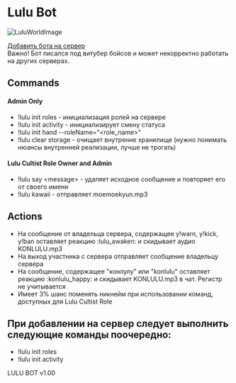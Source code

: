 # Lulu Bot

![LuluWorldImage](https://sun9-25.userapi.com/-2A4pD_GrGccJoDVVHp0PmEZ9eGyza7iRF3w4w/OzUaU38Gi8E.jpg)

[Добавить бота на сервер](https://discord.com/oauth2/authorize?client_id=752917963484430436&permissions=8&scope=bot)  
Важно! Бот писался под витубер бойсов и может некорректно работать на других серверах.

## Commands

#### Admin Only
* !lulu init roles - инициализация ролей на сервере
* !lulu init activity - инициализирует смену статуса
* !lulu init hand --roleName="\<role_name\>"
* !lulu clear storage - очищает внутренне хранилище (нужно понимать нюансы внутренней реализации, лучше не трогать)

#### Lulu Cultist Role Owner and Admin
* !lulu say \<message\> - удаляет исходное сообщение и повторяет его от своего имени
* !lulu kawaii - отправляет moemoekyun.mp3

## Actions
* На сообщение от владельца сервера, содержащее y!warn, y!kick, y!ban оставляет реакцию :lulu_awaken: и скидывает аудио KONLULU.mp3
* На выход участника с сервера отправляет сообщение владельцу сервера
* На сообщение, содержащее "конлулу" или "konlulu" оставляет реакцию :konlulu_happy: и скидывает KONLULU.mp3 в чат. Регистр не учитывается
* Имеет 3% шанс поменять никнейм при использовании команд, доступных для Lulu Cultist Role

## При добавлении на сервер следует выполнить следующие команды поочередно:
* !lulu init roles
* !lulu init activity

LULU BOT v1.00